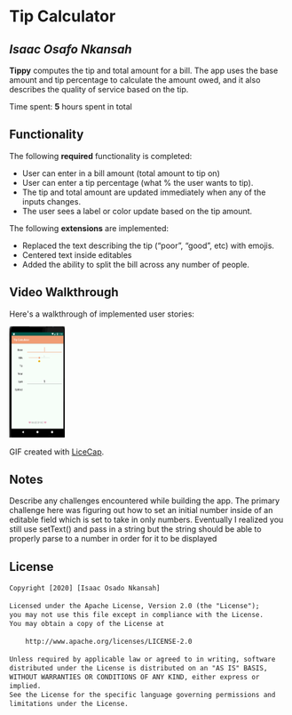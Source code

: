 # Tip Calculator 

## *Isaac Osafo Nkansah*

**Tippy** computes the tip and total amount for a bill. The app uses the base amount and tip percentage to calculate the amount owed, and it also describes the quality of service based on the tip.

Time spent: **5** hours spent in total

## Functionality 

The following **required** functionality is completed:

* User can enter in a bill amount (total amount to tip on)
* User can enter a tip percentage (what % the user wants to tip).
* The tip and total amount are updated immediately when any of the inputs changes.
* The user sees a label or color update based on the tip amount. 

The following **extensions** are implemented:

* Replaced the text describing the tip (“poor”, “good”, etc) with emojis.
* Centered text inside editables
* Added the ability to split the bill across any number of people.

## Video Walkthrough

Here's a walkthrough of implemented user stories:

<img src='https://github.com/ike97/CS_194_Assignment_1/blob/master/demo.gif' title='Video Walkthrough' width='100' height='200' alt='Video Walkthrough' />

GIF created with [LiceCap](http://www.cockos.com/licecap/).

## Notes

Describe any challenges encountered while building the app.
The primary challenge here was figuring out how to set an initial number inside of an 
editable field which is set to take in only numbers. Eventually I realized you still use setText()
and pass in a string but the string should be able to properly parse to a number in order for 
it to be displayed

## License

    Copyright [2020] [Isaac Osado Nkansah]

    Licensed under the Apache License, Version 2.0 (the "License");
    you may not use this file except in compliance with the License.
    You may obtain a copy of the License at

        http://www.apache.org/licenses/LICENSE-2.0

    Unless required by applicable law or agreed to in writing, software
    distributed under the License is distributed on an "AS IS" BASIS,
    WITHOUT WARRANTIES OR CONDITIONS OF ANY KIND, either express or implied.
    See the License for the specific language governing permissions and
    limitations under the License.